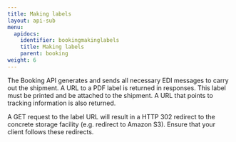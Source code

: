 ```yaml
---
title: Making labels
layout: api-sub
menu:
  apidocs:
    identifier: bookingmakinglabels
    title: Making labels
    parent: booking
weight: 6
---
```


The Booking API generates and sends all necessary EDI messages to carry out the shipment. A URL to a PDF label is returned in responses. This label must be printed and be attached to the shipment. A URL that points to tracking information is also returned.

A GET request to the label URL will result in a HTTP 302 redirect to the concrete storage facility (e.g. redirect to Amazon S3). Ensure that your client follows these redirects.
